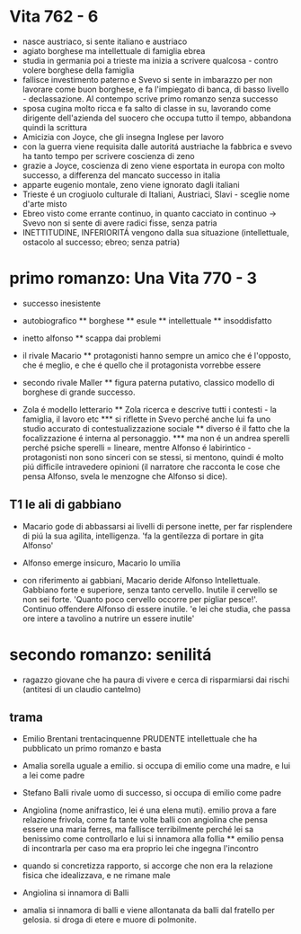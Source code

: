 # Vita 762 - 6
* nasce austriaco, si sente italiano e austriaco
* agiato borghese ma intellettuale di famiglia ebrea
* studia in germania poi a trieste ma inizia a scrivere qualcosa - contro volere borghese della famiglia
* fallisce investimento paterno e Svevo si sente in imbarazzo per non lavorare come buon borghese, e fa l'impiegato di banca, di basso livello - declassazione. Al contempo scrive primo romanzo senza successo
* sposa cugina molto ricca e fa salto di classe in su, lavorando come dirigente dell'azienda del suocero che occupa tutto il tempo, abbandona quindi la scrittura
* Amicizia con Joyce, che gli insegna Inglese per lavoro
* con la guerra viene requisita dalle autoritá austriache la fabbrica e svevo ha tanto tempo per scrivere coscienza di zeno
* grazie a Joyce, coscienza di zeno viene esportata in europa con molto successo, a differenza del mancato successo in italia
* apparte eugenio montale, zeno viene ignorato dagli italiani
* Trieste é un crogiuolo culturale di Italiani, Austriaci, Slavi - sceglie nome d'arte misto
* Ebreo visto come errante continuo, in quanto cacciato in continuo -> Svevo non si sente di avere radici fisse, senza patria
* INETTITUDINE, INFERIORITÁ vengono dalla sua situazione (intellettuale, ostacolo al successo; ebreo; senza patria)
# primo romanzo: Una Vita 770 - 3

* successo inesistente

* autobiografico
** borghese
** esule
** intellettuale
** insoddisfatto

* inetto alfonso
** scappa dai problemi

* il rivale Macario
** protagonisti hanno sempre un amico che é l'opposto, che é meglio, e che é quello che il protagonista vorrebbe essere

* secondo rivale Maller
** figura paterna putativo, classico modello di borghese di grande successo.

* Zola é modello letterario
** Zola ricerca e descrive tutti i contesti - la famiglia, il lavoro etc
*** si riflette in Svevo perché anche lui fa uno studio accurato di contestualizzazione sociale
** diverso é il fatto che la focalizzazione é interna al personaggio.
*** ma non é un andrea sperelli perché psiche sperelli = lineare, mentre Alfonso é labirintico - protagonisti non sono sinceri con se stessi, si mentono, quindi é molto piú difficile intravedere opinioni (il narratore che racconta le cose che pensa Alfonso, svela le menzogne che Alfonso si dice).

## T1 le ali di gabbiano

* Macario gode di abbassarsi ai livelli di persone inette, per far risplendere di piú la sua agilita, intelligenza. 'fa la gentilezza di portare in gita Alfonso'

* Alfonso emerge insicuro, Macario lo umilia

* con riferimento ai gabbiani, Macario deride Alfonso Intellettuale. Gabbiano forte e superiore, senza tanto cervello. Inutile il cervello se non sei forte. 'Quanto poco cervello occorre per pigliar pesce!'. Continuo offendere Alfonso di essere inutile. 'e lei che studia, che passa ore intere a tavolino a nutrire un essere inutile'

# secondo romanzo: senilitá

* ragazzo giovane che ha paura di vivere e cerca di risparmiarsi dai rischi (antitesi di un claudio cantelmo)

## trama

* Emilio Brentani trentacinquenne PRUDENTE intellettuale che ha pubblicato un primo romanzo e basta

* Amalia sorella uguale a emilio. si occupa di emilio come una madre, e lui a lei come padre

* Stefano Balli rivale uomo di successo, si occupa di emilio come padre

* Angiolina (nome anifrastico, lei é una elena muti). emilio prova a fare relazione frivola, come fa tante volte balli con angiolina che pensa essere una maria ferres, ma fallisce terribilmente perché lei sa benissimo come controllarlo e lui si innamora alla follia
** emilio pensa di incontrarla per caso ma era proprio lei che ingegna l'incontro

* quando si concretizza rapporto, si accorge che non era la relazione fisica che idealizzava, e ne rimane male

* Angiolina si innamora di Balli

* amalia si innamora di balli e viene allontanata da balli dal fratello per gelosia. si droga di etere e muore di polmonite.